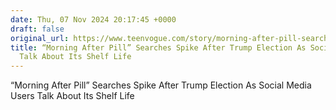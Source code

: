 ```yaml
---
date: Thu, 07 Nov 2024 20:17:45 +0000
draft: false
original_url: https://www.teenvogue.com/story/morning-after-pill-searches-spike-after-trump-election
title: “Morning After Pill” Searches Spike After Trump Election As Social Media Users
  Talk About Its Shelf Life
---
```


“Morning After Pill” Searches Spike After Trump Election As Social Media Users Talk About Its Shelf Life